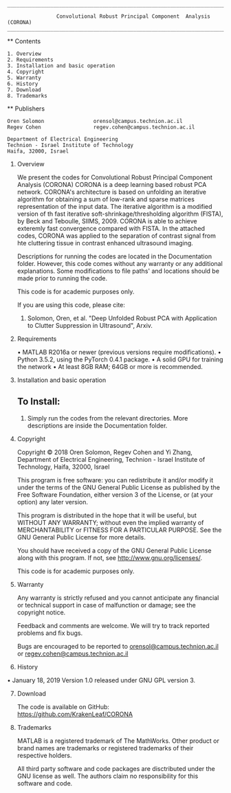 	_____________________________________________________________________________________________

					Convolutional Robust Principal Component  Analysis   (CORONA)
	_____________________________________________________________________________________________


** Contents

	1. Overview
	2. Requirements
	3. Installation and basic operation
	4. Copyright
	5. Warranty
	6. History
	7. Download
	8. Trademarks

** Publishers
	
	Oren Solomon				orensol@campus.technion.ac.il
	Regev Cohen                 regev.cohen@campus.technion.ac.il
		
	Department of Electrical Engineering
	Technion - Israel Institute of Technology
	Haifa, 32000, Israel

1. Overview

	We present the codes for Convolutional Robust Principal Component  Analysis   (CORONA)
	CORONA is a deep learning based robust PCA network. CORONA's architecture is based on unfolding an iterative algorithm for obtaining a sum of low-rank and sparse matrices representation of the input data. 
    The iterative algorithm is a modified version of th fast iterative soft-shrinkage/thresholding algorithm (FISTA), by Beck and Teboulle, SIIMS, 2009. CORONA is able to achieve exteremly fast convergence compared 
    with FISTA. In the attached codes, CORONA was applied to the separation of contrast signal from hte cluttering tissue in contrast enhanced ultrasound imaging. 	
	
	Descriptions for running the codes are located in the Documentation folder. However, this code comes without any warranty or any additional explanations. Some modifications to file paths' and locations should be made
	prior to running the code. 
	
	This code is for academic purposes only.
	
	If you are using this code, please cite: 
    1.	Solomon, Oren, et al. "Deep Unfolded Robust PCA with Application to Clutter Suppression in Ultrasound", Arxiv.


2. Requirements

	• MATLAB R2016a or newer (previous versions require modifications).
	• Python 3.5.2,  using  the  PyTorch  0.4.1  package.
	• A solid GPU for training the network 
	• At least 8GB RAM; 64GB or more is recommended.


3. Installation and basic operation
	
	To Install:
	-----------
	1. Simply run the codes from the relevant directories. More descriptions are inside the Documentation folder.
	
4. Copyright

    Copyright © 2018 Oren Solomon, Regev Cohen and Yi Zhang, Department of Electrical Engineering, 
	Technion - Israel Institute of Technology, Haifa, 32000, Israel
	
	This program is free software: you can redistribute it and/or modify
	it under the terms of the GNU General Public License as published by
	the Free Software Foundation, either version 3 of the License, or
	(at your option) any later version.

	This program is distributed in the hope that it will be useful,
	but WITHOUT ANY WARRANTY; without even the implied warranty of
	MERCHANTABILITY or FITNESS FOR A PARTICULAR PURPOSE.  See the
	GNU General Public License for more details.

	You should have received a copy of the GNU General Public License
	along with this program.  If not, see <http://www.gnu.org/licenses/>.
	
	This code is for academic purposes only.
	
5. Warranty

	Any warranty is strictly refused and you cannot anticipate any financial or
	technical support in case of malfunction or damage; see the copyright notice.

	Feedback and comments are welcome. We will try to track reported problems and
	fix bugs.

	Bugs are encouraged to be reported to orensol@campus.technion.ac.il or regev.cohen@campus.technion.ac.il
	
6. History

  • January 18, 2019
	Version 1.0 released under GNU GPL version 3.


7. Download

	The code is available on GitHub: https://github.com/KrakenLeaf/CORONA
	
8. Trademarks

	MATLAB is a registered trademark of The MathWorks. Other product or brand
	names are trademarks or registered trademarks of their respective holders.
	
	All third party software and code packages are disctributed under the GNU license as well. 
	The authors claim no responsibility for this software and code.
